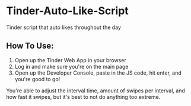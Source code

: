 # Tinder-Auto-Like-Script
Tinder script that auto likes throughout the day

## How To Use:
  
  1. Open up the Tinder Web App in your browser
  2. Log in and make sure you're on the main page
  3. Open up the Developer Console, paste in the JS code, hit enter, and you're good to go! 

You're able to adjust the interval time, amount of swipes per interval, and how fast it swipes, but it's best to not do anything too extreme. 
